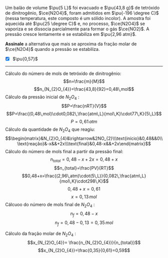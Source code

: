 Um balão de volume $\pu{5 L}$ foi evacuado e $\pu{43,8 g}$ de tetróxido de dinitrogênio, $\ce{N2O4}$, foram admitidos em $\pu{-196 \degree C}$ (nessa temperatura, este composto é um sólido incolor). A amostra foi aquecida até $\pu{25 \degree C}$ e, no processo, $\ce{N2O4}$ se vaporiza e se dissocia parcialmente para formar o gás $\ce{NO2}$. A pressão cresce lentamente e se estabiliza em $\pu{2,96 atm}$.

**Assinale** a alternativa que mais se aproxima da fração molar de $\ce{N2O4}$ quando a pressão se estabiliza.

- [x] $\pu{0,57}$


---

Cálculo do número de mols de tetróxido de dinitrogênio:
$$n=\frac{m}{M}$$
$$n_{N_{2}O_{4}}=\frac{43,8}{92}=0,48\,mol$$
Cálculo da pressão inicial de $N_{2}O_{4}$ :
$$P=\frac{nRT}{V}$$
$$P=\frac{(0,48\,mol)\cdot0,082\,\frac{atm\,L}{mol\,K}\cdot77\,K}{5\,L}$$
$$P=0,61\,atm$$
Cálculo da quantidade de $N_{2}O_{4}$ que reagiu:
$$\begin{matrix}&N_{2}O_{4}&\rightarrow&2NO_{2}\\\text{início}&0,48&&0\\\text{reação}&-x&&+2x\\\text{final}&0,48-x&&+2x\end{matrix}$$
Cálculo do número de mols final a partir da pressão final:
$$n_{total}=0,48-x+2x=0,48+x$$
$$n_{total}=\frac{PV}{RT}$$
$$0,48+x=\frac{(2,96\,atm)\cdot(5\,L)}{0,082\,\frac{atm\,L}{mol\,K}\cdot298\,K}$$
$$0,48+x=0,61$$
$$x=0,13\,mol$$
Cálcuoo do número de mols final de $N_{2}O_{4}$ :
$$n_{f}=0,48-x$$
$$n_{f}=0,48-0,13=0,35\,mol$$

Cálculo da fração molar de $N_{2}O_{4}$ : 
$$x_{N_{2}O_{4}}= \frac{n_{N_{2}O_{4}}}{n_{total}}$$
$$x_{N_{2}O_{4}}=\frac{0,35}{0,61}=0,59$$

